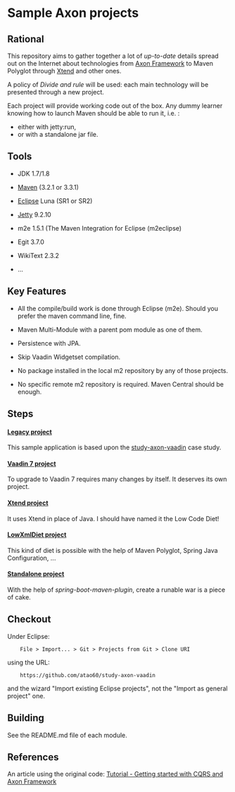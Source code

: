 Sample Axon projects
=====

Rational
-----

This repository aims to gather together a lot of *up-to-date* details spread out on the Internet about technologies from [Axon Framework](http://www.axonframework.org/) to Maven Polyglot through [Xtend](https://eclipse.org/xtend/) and other ones.

A policy of *Divide and rule* will be used: each main technology will be presented through a new project.

Each project will provide working code out of the box. Any dummy learner knowing how to launch Maven should be able to run it, i.e. :

- either with jetty:run,
- or with a standalone jar file.

Tools
------

* JDK 1.7/1.8

* [Maven](https://maven.apache.org/) (3.2.1 or 3.3.1)

* [Eclipse](https://eclipse.org/) Luna (SR1 or SR2)

* [Jetty](http://eclipse.org/jetty/) 9.2.10

* m2e 1.5.1 (The Maven Integration for Eclipse (m2eclipse)

* Egit 3.7.0

* WikiText 2.3.2

* ...

Key Features
-----

* All the compile/build work is done through Eclipse (m2e). Should you prefer the maven command line, fine.

* Maven Multi-Module with a parent pom module as one of them.

* Persistence with JPA.

* Skip Vaadin Widgetset compilation.

* No package installed in the local m2 repository by any of those projects.

* No specific remote m2 repository is required. Maven Central should be enough.

Steps
------

#### [Legacy project](legacy) ####

This sample application is based upon the [study-axon-vaadin](https://code.google.com/p/study-axon-vaadin/) case study.

#### [Vaadin 7 project](vaadin7) ####

To upgrade to Vaadin 7 requires many changes by itself. It deserves its own project.

#### [Xtend project](xtend) ####

It uses Xtend in place of Java. I should have named it the Low Code Diet!

#### [LowXmlDiet project](lowxmldiet) ####

This kind of diet is possible with the help of Maven Polyglot, Spring Java Configuration, ...

#### [Standalone project](standalone) ####

With the help of *spring-boot-maven-plugin*, create a runable war is a piece of cake.

Checkout
------

Under Eclipse:

        File > Import... > Git > Projects from Git > Clone URI
using the URL:

        https://github.com/atao60/study-axon-vaadin
        
and the wizard "Import existing Eclipse projects", not the "Import as general project" one.       
        
Building
------        
        
See the README.md file of each module.        

References
------

An article using the original code: [Tutorial - Getting started with CQRS and Axon Framework](http://blog.trifork.com/2010/11/12/tutorial-getting-started-with-cqrs-and-axon-framework/)